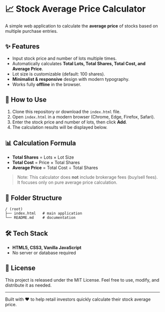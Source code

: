 # 📈 Stock Average Price Calculator

A simple web application to calculate the **average price** of stocks based on multiple purchase entries.

## ✨ Features

* Input stock price and number of lots multiple times.
* Automatically calculates **Total Lots, Total Shares, Total Cost, and Average Price**.
* Lot size is customizable (default: 100 shares).
* **Minimalist & responsive** design with modern typography.
* Works fully **offline** in the browser.

## 🚀 How to Use

1. Clone this repository or download the `index.html` file.
2. Open `index.html` in a modern browser (Chrome, Edge, Firefox, Safari).
3. Enter the stock price and number of lots, then click **Add**.
4. The calculation results will be displayed below.

## 📊 Calculation Formula

* **Total Shares** = Lots × Lot Size
* **Total Cost** = Price × Total Shares
* **Average Price** = Total Cost ÷ Total Shares

> Note: This calculator does **not** include brokerage fees (buy/sell fees). It focuses only on pure average price calculation.

## 📂 Folder Structure

```
/ (root)
├── index.html   # main application
└── README.md    # documentation
```

## 🛠️ Tech Stack

* **HTML5, CSS3, Vanilla JavaScript**
* No server or database required

## 📜 License

This project is released under the MIT License. Feel free to use, modify, and distribute it as needed.

---

Built with ❤️ to help retail investors quickly calculate their stock average price.
